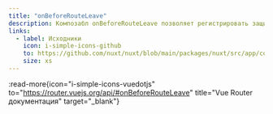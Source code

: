 ```yaml
---
title: "onBeforeRouteLeave"
description: Композабл onBeforeRouteLeave позволяет регистрировать защитника маршрута внутри компонента.
links:
  - label: Исходники
    icon: i-simple-icons-github
    to: https://github.com/nuxt/nuxt/blob/main/packages/nuxt/src/app/composables/router.ts
    size: xs
---
```


:read-more{icon="i-simple-icons-vuedotjs" to="https://router.vuejs.org/api/#onBeforeRouteLeave" title="Vue Router документация" target="_blank"}
